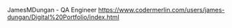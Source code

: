 JamesMDungan - QA Engineer
	https://www.codermerlin.com/users/james-dungan/Digital%20Portfolio/index.html
